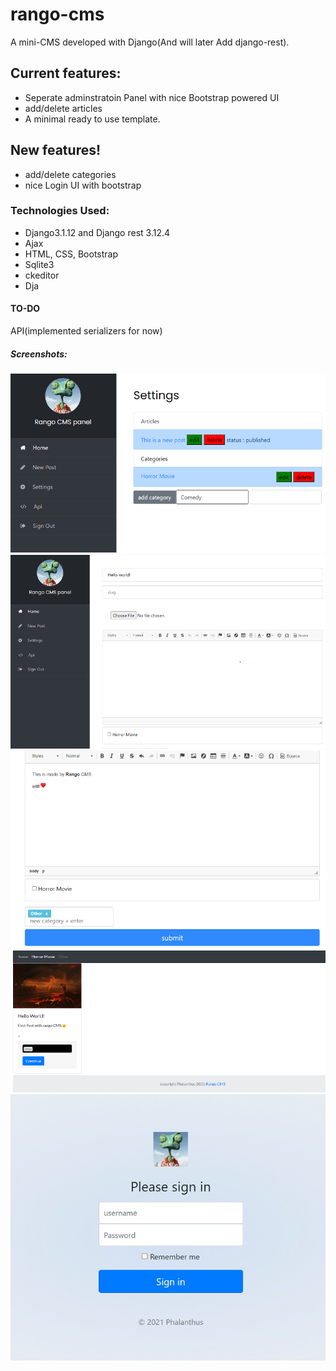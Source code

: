 # rango-cms

A mini-CMS developed with Django(And will later Add django-rest).

## Current features:
- Seperate adminstratoin Panel with nice Bootstrap powered UI
- add/delete articles
- A minimal ready to use template.
## New features!
- add/delete categories
- nice Login UI with bootstrap

### Technologies Used:
- Django3.1.12 and Django rest 3.12.4
- Ajax
- HTML, CSS, Bootstrap
- Sqlite3
- ckeditor
- Dja

#### TO-DO
API(implemented serializers for now)

##### Screenshots:

![panel](/screenshots/panel.png?raw=true)
![panel](/screenshots/panel2.png?raw=true)
![panel](/screenshots/panel3.png?raw=true)
![panel](/screenshots/post.png?raw=true)
![login](/screenshots/login.jpg?raw=true)
